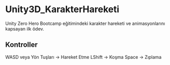 # Unity3D_KarakterHareketi
Unity Zero Hero Bootcamp eğitimindeki karakter hareketi ve animasyonlarını kapsayan ilk ödev.

Kontroller
-------------
WASD veya Yön Tuşları -> Hareket Etme
LShift -> Koşma
Space -> Zıplama
